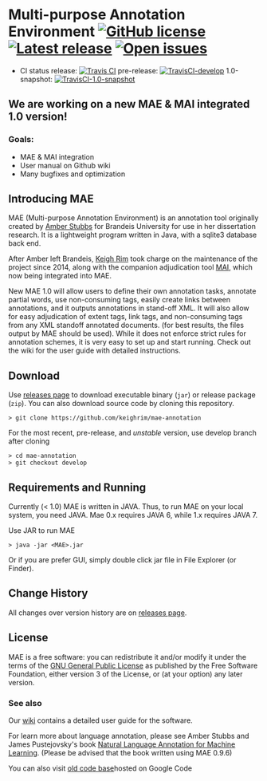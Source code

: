 # Multi-purpose Annotation Environment [![GitHub license](https://img.shields.io/github/license/keighrim/mae-annotation.svg)](http://www.gnu.org/licenses/gpl-3.0.en.html) [![Latest release](https://img.shields.io/github/release/keighrim/mae-annotation.svg)](https://github.com/keighrim/mae-annotation/releases) [![Open issues](https://img.shields.io/github/issues/keighrim/mae-annotation.svg)](https://github.com/keighrim/mae-annotation/issues)
* CI status
release: [![Travis CI](https://img.shields.io/travis/keighrim/mae-annotation.svg)](https://travis-ci.org/keighrim/mae-annotation/) pre-release: [![TravisCI-develop](https://img.shields.io/travis/keighrim/mae-annotation/develop.svg)](https://travis-ci.org/keighrim/mae-annotation/branches) 1.0-snapshot: [![TravisCI-1.0-snapshot](https://img.shields.io/travis/keighrim/mae-annotation/v1.0-snapshot.svg)](https://travis-ci.org/keighrim/mae-annotation/branches) 

## We are working on a new MAE & MAI integrated 1.0 version!

### Goals:

* MAE & MAI integration
* User manual on Github wiki
* Many bugfixes and optimization

## Introducing MAE
MAE (Multi-purpose Annotation Environment) is an annotation tool originally created by [Amber Stubbs](http://amberstubbs.net) for Brandeis University for use in her dissertation research. It is a lightweight program written in Java, with a sqlite3 database back end.

After Amber left Brandeis, [Keigh Rim](https://github.com/keighrim) took charge on the maintenance of the project since 2014, along with the companion adjudication tool [MAI](https://github.com/keighrim/mai-adjudication), which now being integrated into MAE.

New MAE 1.0 will allow users to define their own annotation tasks, annotate partial words, use non-consuming tags, easily create links between annotations, and it outputs annotations in stand-off XML. 
It will also allow for easy adjudication of extent tags, link tags, and non-consuming tags from any XML standoff annotated documents. (for best results, the files output by MAE should be used).
While it does not enforce strict rules for annotation schemes, it is very easy to set up and start running. Check out the wiki for the user guide with detailed instructions.

## Download
Use [releases page](https://github.com/keighrim/mae-annotation/releases) to download executable binary (`jar`) or release package (`zip`).
You can also download source code by cloning this repository.

    > git clone https://github.com/keighrim/mae-annotation
   
For the most recent, pre-release, and *unstable* version, use develop branch after cloning
    
    > cd mae-annotation
    > git checkout develop

## Requirements and Running
Currently (< 1.0) MAE is written in JAVA. Thus, to run MAE on your local system, you need JAVA. Mae 0.x requires JAVA 6, while 1.x requires JAVA 7.

Use JAR to run MAE
    
    > java -jar <MAE>.jar

Or if you are prefer GUI, simply double click jar file in File Explorer (or Finder).

## Change History
All changes over version history are on [releases page](https://github.com/keighrim/mae-annotation/releases).

## License
MAE is a free software: you can redistribute it and/or modify it under the terms of the [GNU General Public License](http://www.gnu.org/licenses/gpl.html) as published by the Free Software Foundation, either version 3 of the License, or (at your option) any later version.

### See also
Our [wiki](https://github.com/keighrim/mae-annotation/wiki) contains a detailed user guide for the software. 

For learn more about language annotation, please see Amber Stubbs and James Pustejovsky's book [Natural Language Annotation for Machine Learning](http://www.amazon.com/Natural-Language-Annotation-Machine-Learning/dp/1449306667/). (Please be advised that the book written using MAE 0.9.6)

You can also visit [old code base](https://code.google.com/p/mae-annotation/)hosted on Google Code 

